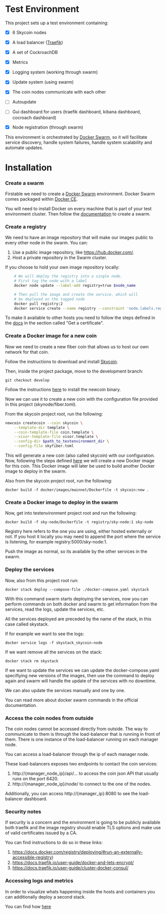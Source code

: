 # Test Environment

This project sets up a test environment containing:

   - [x] 6 Skycoin nodes
   - [x] A load balancer ([Traefik](https://traefik.io/))
   - [x] A set of CockroachDB
   - [x] Metrics
   - [x] Logging system (working through swarm)
   - [x] Update system (using swarm)
   - [x] The coin nodes communicate with each other
   - [ ] Autoupdate
   - [ ] Gui dashboard for users (traefik dashboard, kibana dashboard, cocroach dashboard)
   - [x] Node registration (through swarm)


This environment is orchestrated by [Docker Swarm](https://docs.docker.com/engine/swarm/), so it will
facilitate service discovery, handle system failures, handle system
scalability and automate updates.

# Installation

### Create a swarm

Firstable we need to create a [Docker Swarm](https://docs.docker.com/engine/swarm/) environment. Docker Swarm
comes packaged within [Docker CE](https://www.docker.com/get-docker).

You will need to install Docker on every machine that is part of
your test environment cluster. Then follow the [documentation](https://docs.docker.com/engine/swarm/swarm-tutorial/create-swarm/) to
create a swarm.

### Create a registry

We need to have an image repository that will make our images public to
every other node in the swarm. You can:
1. Use a public image repository, like https://hub.docker.com/.
2. Host a private repository in the Swarm cluster.

If you choose to hold your own image repository locally:
```bash
    # We will deploy the registry into a single node.
    # First tag the node with a label
    docker node update --label-add registry=true $node_name

    # Then pull the image and create the service, which will
    # be deployed on the tagged node
    docker pull registry:2
    docker service create --name registry --constraint 'node.labels.registry==true' registry:2
```

To make it available to other hosts you need to follow the steps defined in the [docs](https://docs.docker.com/registry/deploying/#run-an-externally-accessible-registry)
in the section called "Get a certificate".

### Create a Docker image for a new coin

Now we need to create a new fiber coin that allows us to host our
own network for that coin.

Follow the instructions to download and install
[Skycoin](https://github.com/skycoin/skycoin).

Then, inside the project package, move to the development branch:

    git checkout develop

Follow the instructions [here](https://github.com/skycoin/skycoin/tree/develop/cmd/newcoin) to install the
newcoin binary.

Now we can use it to create a new coin with the configuration
file provided in this project (skynode/fiber.toml).

From the skycoin project root, run the following:
```bash
newcoin createcoin --coin skycoin \
    --template-dir template \
    --coin-template-file coin.template \
    --visor-template-file visor.template \
    --config-dir $path_to_testenvironment_dir \
    --config-file skyfiber.toml
```

This will generate a new coin (also called skycoin) with our
configuration. Now, following the steps defined [here](https://github.com/skycoin/skycoin/blob/develop/docker/images/mainnet/README.md)
we will create a new Docker image for this coin. This Docker image
will later be used to build another Docker image to deploy in the swarm.

Also from the skycoin project root, run the following:

    docker build -f docker/images/mainnet/Dockerfile -t skycoin:new .

### Create a Docker image to deploy in the swarm

Now, get into testenvironment project root and run the following:

    docker build -f sky-node/Dockerfile -t registry/sky-node:1 sky-node

Registry here refers to the one you are using, either hosted externally or not. If you
host it locally you may need to append the port where the service is listening, for example
registry:5000/sky-node:1.

Push the image as normal, so its available by the other services in the swarm.

### Deploy the services

Now, also from this project root run:

    docker stack deploy --compose-file ./docker-compose.yaml skystack

With this command swarm starts deploying the services, now you can perform
commands on both docker and swarm to get information from the services,
read the logs, update the services, etc.

All the services deployed are preceded by the name of the stack, in this case
called skystack.

If for example we want to see the logs:

    docker service logs -f skystack_skycoin-node

If we want remove all the services on the stack:

    docker stack rm skystack

If we want to update the services we can update the docker-compose.yaml
specifiying new versions of the images, then use the command to deploy
again and swarm will handle the update of the services with no downtime.

We can also update the services manually and one by one.

You can read more about docker swarm commands in the official documentation.

### Access the coin nodes from outside

The coin nodes cannot be accessed directly from outside. The way
to communicate to them is through the load-balancer that is running
in front of them. There is one instance of the load-balancer running
on each manager node.

You can access a load-balancer through the ip of each manager node.

These load-balancers exposes two endpoints to contact the coin services:
1. http://{manager_node_ip}/api/... to access the coin json API that
   usually runs on the port 6420.
2. http://{manager_node_ip}/node/ to connect to the one of the nodes.

Additionally, you can access http://{manager_ip}:8080 to see the
load-balancer dashboard.

### Security notes

If security is a concern and the environment is going to be publicly
available both traefik and the image registry should enable TLS options
and make use of valid certificates issued by a CA.

You can find instructions to do so in these links:
1. https://docs.docker.com/registry/deploying/#run-an-externally-accessible-registry)
2. https://docs.traefik.io/user-guide/docker-and-lets-encrypt/
3. https://docs.traefik.io/user-guide/cluster-docker-consul/

### Accessing logs and metrics
In order to visualize whats happening inside the hosts and containers you
can additionally deploy a second stack.

You can find how [here](./LOG_STACK.md)